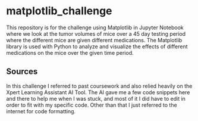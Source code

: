 # matplotlib_challenge
This repository is for the challenge using Matplotlib in Jupyter Notebook where we look at the tumor volumes of mice over a 45 day testing period where the different mice are given different medications. The Matplotlib library is used with Python to analyze and visualize the effects of different medications on the mice over the given time period.

## Sources
In this challenge I referred to past coursework and also relied heavily on the Xpert Learning Assistant AI Tool. The AI gave me a few code snippets here and there to help me when I was stuck, and most of it I did have to edit in order to fit with my specific code. Other than that I just referred to the internet for code formatting.
